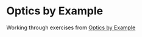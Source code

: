 # Optics by Example
Working through exercises from [Optics by Example](https://leanpub.com/optics-by-example)
